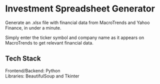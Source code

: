 # Investment Spreadsheet Generator
Generate an .xlsx file with financial data from MacroTrends and Yahoo Finance, in under a minute.

Simply enter the ticker symbol and company name as it appears on MacroTrends to get relevant financial data.

## Tech Stack
Frontend/Backend: Python\
Libraries: BeautifulSoup and Tkinter
